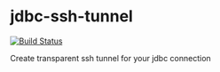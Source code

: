 # jdbc-ssh-tunnel

[![Build Status](https://travis-ci.org/xjodoin/jdbc-ssh-tunnel.svg)](https://travis-ci.org/xjodoin/jdbc-ssh-tunnel)

Create transparent ssh tunnel for your jdbc connection
